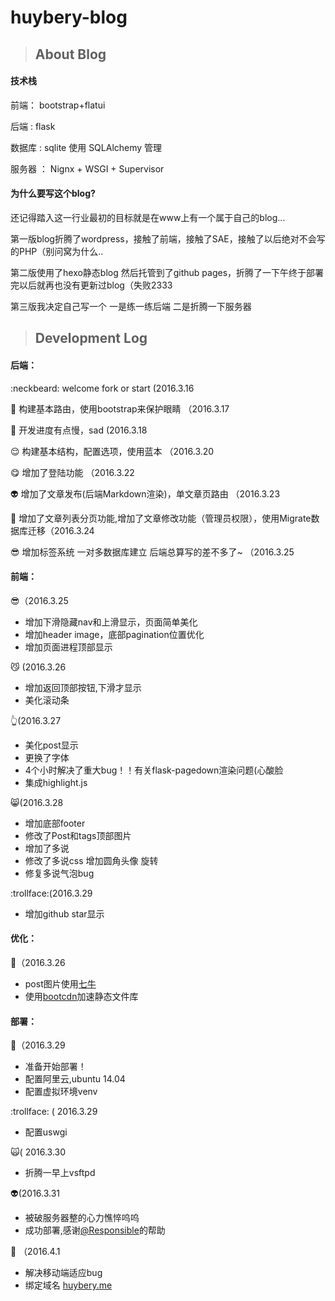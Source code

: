 # huybery-blog
>## About Blog

#### 技术栈
前端： bootstrap+flatui

后端 : flask

数据库 : sqlite 使用 SQLAlchemy 管理

服务器 ： Nignx + WSGI + Supervisor
#### 为什么要写这个blog?

还记得踏入这一行业最初的目标就是在www上有一个属于自己的blog...

第一版blog折腾了wordpress，接触了前端，接触了SAE，接触了以后绝对不会写的PHP（别问窝为什么..

第二版使用了hexo静态blog 然后托管到了github pages，折腾了一下午终于部署完以后就再也没有更新过blog（失败2333

第三版我决定自己写一个 一是练一练后端 二是折腾一下服务器

>## Development Log

#### 后端：

:neckbeard: welcome fork or start (2016.3.16

:muscle: 构建基本路由，使用bootstrap来保护眼睛 （2016.3.17

:bear: 开发进度有点慢，sad (2016.3.18

:relieved: 构建基本结构，配置选项，使用蓝本 （2016.3.20

:yum: 增加了登陆功能 （2016.3.22

:alien: 增加了文章发布(后端Markdown渲染)，单文章页路由 （2016.3.23

:running: 增加了文章列表分页功能,增加了文章修改功能（管理员权限），使用Migrate数据库迁移（2016.3.24

 :sunglasses: 增加标签系统 一对多数据库建立 后端总算写的差不多了~ （2016.3.25

#### 前端：
:sunglasses:（2016.3.25
 - 增加下滑隐藏nav和上滑显示，页面简单美化
 - 增加header image，底部pagination位置优化
 - 增加页面进程顶部显示

:smirk_cat: (2016.3.26
 - 增加返回顶部按钮,下滑才显示
 - 美化滚动条

:point_up_2:(2016.3.27
 - 美化post显示
 - 更换了字体
 - 4个小时解决了重大bug！！有关flask-pagedown渲染问题(心酸脸
 - 集成highlight.js

:smile_cat:(2016.3.28
 - 增加底部footer
 - 修改了Post和tags顶部图片
 - 增加了多说
 - 修改了多说css 增加圆角头像 旋转
 - 修复多说气泡bug

:trollface:(2016.3.29
 - 增加github star显示

#### 优化：

:racehorse:（2016.3.26
 - post图片使用[七牛](http://www.qiniu.com/)
 - 使用[bootcdn](http://www.bootcdn.cn/)加速静态文件库

#### 部署：
 :speak_no_evil:（2016.3.29
 - 准备开始部署！
 - 配置阿里云,ubuntu 14.04
 - 配置虚拟环境venv

:trollface: ( 2016.3.29
 - 配置uswgi

:scream_cat:( 2016.3.30
 - 折腾一早上vsftpd

:alien:(2016.3.31
  - 被破服务器整的心力憔悴呜呜
  - 成功部署,感谢[@Responsible](https://github.com/responsible)的帮助

:hear_no_evil: （2016.4.1
  - 解决移动端适应bug
  - 绑定域名 [huybery.me](huybery.me)
